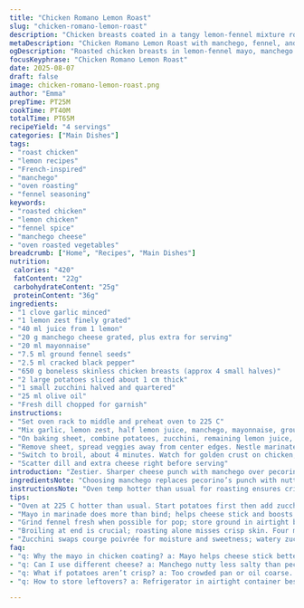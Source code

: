 ```yaml
---
title: "Chicken Romano Lemon Roast"
slug: "chicken-romano-lemon-roast"
description: "Chicken breasts coated in a tangy lemon-fennel mixture roasted alongside sliced potatoes and zucchini. The dish uses manchego cheese instead of pecorino, swapping courge poivrée for zucchini. Mayonnaise for a zesty creaminess. A quick broil to crisp skin, aniseed fragrance mixing with citrus. Achieves a balance between tender chicken and crispy potatoes. Oven times adjusted slightly for perfect doneness. Aromas guide you more than clocks. A simple twist on classic lemon chicken."
metaDescription: "Chicken Romano Lemon Roast with manchego, fennel, and zesty mayo coating. Roast potatoes and zucchini alongside for textured layers of citrus and spice."
ogDescription: "Roasted chicken breasts in lemon-fennel mayo, manchego cheese undertones. Potatoes crisp, zucchini sweet. Broil finishes, smells tell doneness."
focusKeyphrase: "Chicken Romano Lemon Roast"
date: 2025-08-07
draft: false
image: chicken-romano-lemon-roast.png
author: "Emma"
prepTime: PT25M
cookTime: PT40M
totalTime: PT65M
recipeYield: "4 servings"
categories: ["Main Dishes"]
tags:
- "roast chicken"
- "lemon recipes"
- "French-inspired"
- "manchego"
- "oven roasting"
- "fennel seasoning"
keywords:
- "roasted chicken"
- "lemon chicken"
- "fennel spice"
- "manchego cheese"
- "oven roasted vegetables"
breadcrumb: ["Home", "Recipes", "Main Dishes"]
nutrition: 
 calories: "420"
 fatContent: "22g"
 carbohydrateContent: "25g"
 proteinContent: "36g"
ingredients:
- "1 clove garlic minced"
- "1 lemon zest finely grated"
- "40 ml juice from 1 lemon"
- "20 g manchego cheese grated, plus extra for serving"
- "20 ml mayonnaise"
- "7.5 ml ground fennel seeds"
- "2.5 ml cracked black pepper"
- "650 g boneless skinless chicken breasts (approx 4 small halves)"
- "2 large potatoes sliced about 1 cm thick"
- "1 small zucchini halved and quartered"
- "25 ml olive oil"
- "Fresh dill chopped for garnish"
instructions:
- "Set oven rack to middle and preheat oven to 225 C"
- "Mix garlic, lemon zest, half lemon juice, manchego, mayonnaise, ground fennel, black pepper, plus salt to taste in large bowl. Toss chicken breasts, coat thoroughly. Let rest while prepping veg"
- "On baking sheet, combine potatoes, zucchini, remaining lemon juice, olive oil. Season with salt, pepper all over. Roast 20 minutes until potatoes start browning and zucchini releases aroma"
- "Remove sheet, spread veggies away from center edges. Nestle marinated chicken centrally, skin side up if using skin on (or smooth side up). Return to oven for another 17 minutes or until chicken firms to touch, juices clear when pierced"
- "Switch to broil, about 4 minutes. Watch for golden crust on chicken, potato edges crisped, zucchini slightly charred at tips"
- "Scatter dill and extra cheese right before serving"
introduction: "Zestier. Sharper cheese punch with manchego over pecorino. Tried courge poivrée before — dry. Zucchini lends moisture, slight sweetness. Cayenne green and firmer texture. Garlic presence here mild but noticeable. Mayonnaise isn’t just fat; it binds and browns chicken beautifully. Broiling seals browned crust; crucial for texture you don’t get roasting alone. Watch juices, not the clock. Oven heat differs, size of breasts varies — practice makes perfect. Potatoes should show rough brown spots, not limp. You’ll smell fennel spice blooming as it cooks. Don’t skip dill finish — brightens. The layering of citrus and fennel is key. Chicken skin optional but I skip it for quicker cook and cleaner mouthfeel."
ingredientsNote: "Choosing manchego replaces pecorino’s punch with nutty but less salty flavor. Parmesan can swap if needed but dial salt accordingly. Ground fennel seeds bring more anise nuance than whole seeds; grinding fresh is ideal but store ground in air-tight container works. Black pepper freshly cracked for texture and pop. Mayonnaise here isn’t just creamy; it helps cheese adhere and browns the chicken in the oven’s intense heat. Zucchini preferred over courge poivrée for tenderness and subtle sweetness. Potatoes thicker than 1 cm risk raw centers; thinner means mush. Olive oil must be good quality; cheap oils burn and smell off. Lemon zest and juice fresh and unwaxed for bright citrus aroma. Dill fresh — dried too woody and weak. Garlic minced fine so it melds; no chunks."
instructionsNote: "Oven temp hotter than usual for roasting ensures crisp edges but watch veggies. Potatoes first get a head start to develop fond. Resting chicken in marinade while veggies roast allows flavors to penetrate without over-salting. Position chicken in center for even heat contact. Broiling at end creates contrast between soft inside and crisp outside, prevents drying. Peel thickness affects cooking time; poke thickest part to test doneness — juices should run clear. Don’t disturb chicken during cook; let crust form uninterrupted. If broil seems too fierce, move rack lower or reduce time by a minute. Using aluminium foil on tray helps cleanup but choose heavy duty — avoid tearing. Stir veggies halfway if necessary but better to leave undisturbed. Aromas signaling readiness include fennel, lemon freshness, roasting potato sweetness."
tips:
- "Oven at 225 C hotter than usual. Start potatoes first then add zucchini and chicken. Potatoes need head start for browning. Watch sizzling sounds; potatoes will crisp edges before color change visible. Don’t crowd pan, steam kills crispness."
- "Mayo in marinade does more than bind; helps cheese stick and boosts browning. If no mayo, Greek yogurt or Dijon mustard works but affects browning. Coat chicken evenly, let rest so flavors soak. Leaving some dry spots changes crust texture, avoid that."
- "Grind fennel fresh when possible for pop; store ground in airtight but loses aroma fast. Black pepper freshly cracked brings tactile pop, not just heat. Use more/less based on preference but texture vital. Salt late, avoid over-salting chicken or veg separately."
- "Broiling at end is crucial; roasting alone misses crisp skin. Four minutes usual but rack height matters; move down if broil too fierce. Watch closely, golden crust forms fast. If unsure, peel thickest part of chicken, juices clear mean done. No juice change, wait more."
- "Zucchini swaps courge poivrée for moisture and sweetness; watery zucchini drains slightly or salt it first to avoid soggy sheet. Slice potatoes about 1 cm thick; thicker risks raw centers, thinner mushy. Fresh lemon zest best, dried lacks punch. Dill fresh bright finish, no substitutes."
faq:
- "q: Why the mayo in chicken coating? a: Mayo helps cheese stick better; also browns chicken skin in oven heat. You can swap for yogurt or Dijon mustard but browning lighter. Adds tang too."
- "q: Can I use different cheese? a: Manchego nutty less salty than pecorino. Parmesan possible but adjust salt more. Avoid super soft cheeses here, affects coating texture and roast outcome."
- "q: What if potatoes aren’t crisp? a: Too crowded pan or oil coarse. Cut evenly about 1 cm thick. Start roasting potatoes alone to dry surface before adding chicken and zucchini. Don’t stir too often."
- "q: How to store leftovers? a: Refrigerator in airtight container best. Reheat uncovered in oven for texture. Avoid microwave or soggy skin. Can freeze but expect texture loss on veg, chicken stays better frozen whole."

---
```

